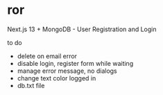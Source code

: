# ror 

Next.js 13 + MongoDB - User Registration and Login

to do
- delete on email error
- disable login, register form while waiting
- manage error message, no dialogs
- change text color logged in
- db.txt file